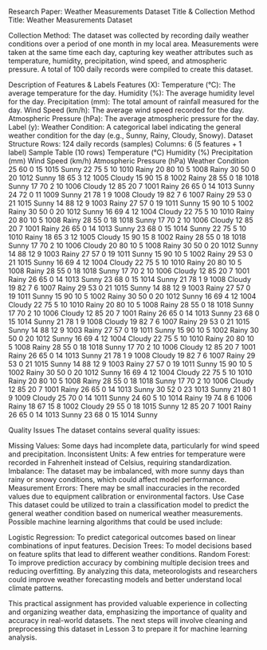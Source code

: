 Research Paper: Weather Measurements Dataset
Title & Collection Method
Title: Weather Measurements Dataset

Collection Method:
The dataset was collected by recording daily weather conditions over a period of one month in my local area. Measurements were taken at the same time each day, capturing key weather attributes such as temperature, humidity, precipitation, wind speed, and atmospheric pressure. A total of 100 daily records were compiled to create this dataset.

Description of Features & Labels
Features (X):
Temperature (°C): The average temperature for the day.
Humidity (%): The average humidity level for the day.
Precipitation (mm): The total amount of rainfall measured for the day.
Wind Speed (km/h): The average wind speed recorded for the day.
Atmospheric Pressure (hPa): The average atmospheric pressure for the day.
Label (y):
Weather Condition: A categorical label indicating the general weather condition for the day (e.g., Sunny, Rainy, Cloudy, Snowy).
Dataset Structure
Rows: 124 daily records (samples)
Columns: 6 (5 features + 1 label)
Sample Table (10 rows)
Temperature (°C)	Humidity (%)	Precipitation (mm)	Wind Speed (km/h)	Atmospheric Pressure (hPa)	Weather Condition                 
25	60	0	15	1015	Sunny
22	75	5	10	1010	Rainy
20	80	10	5	1008	Rainy
30	50	0	20	1012	Sunny
18	65	3	12	1005	Cloudy
15	90	15	8	1002	Rainy
28	55	0	18	1018	Sunny
17	70	2	10	1006	Cloudy
12	85	20	7	1001	Rainy
26	65	0	14	1013	Sunny
24	72	0	11	1009	Sunny
21	78	1	9	1008	Cloudy
19	82	7	6	1007	Rainy
29	53	0	21	1015	Sunny
14	88	12	9	1003	Rainy
27	57	0	19	1011	Sunny
15	90	10	5	1002	Rainy
30	50	0	20	1012	Sunny
16	69	4	12	1004	Cloudy
22	75	5	10	1010	Rainy
20	80	10	5	1008	Rainy
28	55	0	18	1018	Sunny
17	70	2	10	1006	Cloudy
12	85	20	7	1001	Rainy
26	65	0	14	1013	Sunny
23	68	0	15	1014	Sunny
22	75	5	10	1010	Rainy
18	65	3	12	1005	Cloudy
15	90	15	8	1002	Rainy
28	55	0	18	1018	Sunny
17	70	2	10	1006	Cloudy
20	80	10	5	1008	Rainy
30	50	0	20	1012	Sunny
14	88	12	9	1003	Rainy
27	57	0	19	1011	Sunny
15	90	10	5	1002	Rainy
29	53	0	21	1015	Sunny
16	69	4	12	1004	Cloudy
22	75	5	10	1010	Rainy
20	80	10	5	1008	Rainy
28	55	0	18	1018	Sunny
17	70	2	10	1006	Cloudy
12	85	20	7	1001	Rainy
26	65	0	14	1013	Sunny
23	68	0	15	1014	Sunny
21	78	1	9	1008	Cloudy
19	82	7	6	1007	Rainy
29	53	0	21	1015	Sunny
14	88	12	9	1003	Rainy
27	57	0	19	1011	Sunny
15	90	10	5	1002	Rainy
30	50	0	20	1012	Sunny
16	69	4	12	1004	Cloudy
22	75	5	10	1010	Rainy
20	80	10	5	1008	Rainy
28	55	0	18	1018	Sunny
17	70	2	10	1006	Cloudy
12	85	20	7	1001	Rainy
26	65	0	14	1013	Sunny
23	68	0	15	1014	Sunny
21	78	1	9	1008	Cloudy
19	82	7	6	1007	Rainy
29	53	0	21	1015	Sunny
14	88	12	9	1003	Rainy
27	57	0	19	1011	Sunny
15	90	10	5	1002	Rainy
30	50	0	20	1012	Sunny
16	69	4	12	1004	Cloudy
22	75	5	10	1010	Rainy
20	80	10	5	1008	Rainy
28	55	0	18	1018	Sunny
17	70	2	10	1006	Cloudy
12	85	20	7	1001	Rainy
26	65	0	14	1013	Sunny
21	78	1	9	1008	Cloudy
19	82	7	6	1007	Rainy
29	53	0	21	1015	Sunny
14	88	12	9	1003	Rainy
27	57	0	19	1011	Sunny
15	90	10	5	1002	Rainy
30	50	0	20	1012	Sunny
16	69	4	12	1004	Cloudy
22	75	5	10	1010	Rainy
20	80	10	5	1008	Rainy
28	55	0	18	1018	Sunny
17	70	2	10	1006	Cloudy
12	85	20	7	1001	Rainy
26	65	0	14	1013	Sunny
30	52	0	23	1013	Sunny
21	80	1	9	1009	Cloudy
25	70	0	14	1011	Sunny
24	60	5	10	1014	Rainy
19	74	8	6	1006	Rainy
18	67	15	8	1002	Cloudy
29	55	0	18	1015	Sunny
12	85	20	7	1001	Rainy   
26	65	0	14	1013	Sunny
23	68	0	15	1014	Sunny

Quality Issues
The dataset contains several quality issues:

Missing Values: Some days had incomplete data, particularly for wind speed and precipitation.
Inconsistent Units: A few entries for temperature were recorded in Fahrenheit instead of Celsius, requiring standardization.
Imbalance: The dataset may be imbalanced, with more sunny days than rainy or snowy conditions, which could affect model performance.
Measurement Errors: There may be small inaccuracies in the recorded values due to equipment calibration or environmental factors.
Use Case
This dataset could be utilized to train a classification model to predict the general weather condition based on numerical weather measurements. Possible machine learning algorithms that could be used include:

Logistic Regression: To predict categorical outcomes based on linear combinations of input features.
Decision Trees: To model decisions based on feature splits that lead to different weather conditions.
Random Forest: To improve prediction accuracy by combining multiple decision trees and reducing overfitting.
By analyzing this data, meteorologists and researchers could improve weather forecasting models and better understand local climate patterns.


This practical assignment has provided valuable experience in collecting and organizing weather data, emphasizing the importance of quality and accuracy in real-world datasets. The next steps will involve cleaning and preprocessing this dataset in Lesson 3 to prepare it for machine learning analysis.
